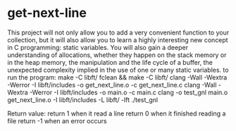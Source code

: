 # get-next-line
This project will not only allow you to add a very convenient function to your collection, but it will also allow you to learn a highly interesting new concept in C programming: static variables. You will also gain a deeper understanding of allocations, whether they happen on the stack memory or in the heap memory, the manipulation and the life cycle of a buffer, the unexpected complexity implied in the use of one or many static variables.
 to run the program:
 make -C libft/ fclean && make -C libft/
 clang -Wall -Wextra -Werror -I libft/includes -o get_next_line.o -c get_next_line.c
 clang -Wall -Wextra -Werror -I libft/includes -o main.o -c main.c
 clang -o test_gnl main.o get_next_line.o -I libft/includes -L libft/ -lft
 ./test_gnl <file name.extention>
 
Return value:
return 1 when it read a line
return 0 when it finished reading a file
return -1 when an error occurs
